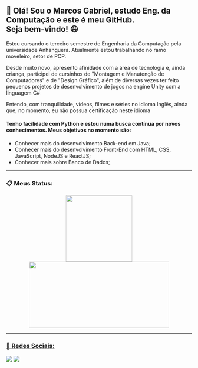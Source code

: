 <!--
**Gevigier/Gevigier** is a ✨ _special_ ✨ repository because its `README.md` (this file) appears on your GitHub profile.

Here are some ideas to get you started:

- 🔭 I’m currently working on ...
- 🌱 I’m currently learning ...
- 👯 I’m looking to collaborate on ...
- 🤔 I’m looking for help with ...
- 💬 Ask me about ...
- 📫 How to reach me: ...
- 😄 Pronouns: ...
- ⚡ Fun fact: ...
-->

## 👋 Olá! Sou o Marcos Gabriel, estudo Eng. da Computação e este é meu GitHub. <br> Seja bem-vindo! 😃

Estou cursando o terceiro semestre de Engenharia da Computação pela universidade Anhanguera. Atualmente estou trabalhando no ramo moveleiro, setor de PCP.

Desde muito novo, apresento afinidade com a área de tecnologia e, ainda criança, participei de cursinhos de "Montagem e Manutenção de Computadores" e de "Design Gráfico", além de diversas vezes ter feito pequenos projetos de desenvolvimento de jogos na engine Unity com a linguagem C#

Entendo, com tranquilidade, vídeos, filmes e séries no idioma Inglês, ainda que, no momento, eu não possua certificação neste idioma

#### Tenho facilidade com Python e estou numa busca contínua por novos conhecimentos. Meus objetivos no momento são:
- Conhecer mais do desenvolvimento Back-end em Java;
- Conhecer mais do desenvolvimento Front-End com HTML, CSS, JavaScript, NodeJS e ReactJS;
- Conhecer mais sobre Banco de Dados;

<hr>

### 📋 Meus Status:

<div align="center" white-space="nowrap">
  <a href="https://github.com/Gevigier">
  <img height="180em" src="https://github-readme-stats.vercel.app/api?username=Gevigier&show_icons=true&theme=dracula&include_all_commits=true&count_private=true"/>
  <img height="180em" width="380em" src="https://github-readme-stats.vercel.app/api/top-langs/?username=Gevigier&layout=compact&langs_count=7&theme=dracula"/>
</div>

<hr>
   
### 👥 Redes Sociais:
<div> 
  <a href="https://www.linkedin.com/in/marcos-gabriel-gevigier/" target="_blank"><img src="https://img.shields.io/badge/-LinkedIn-%230077B5?style=for-the-badge&logo=linkedin&logoColor=white" target="_blank"></a>
  <a href="https://www.instagram.com/mrcosgabg/" target="_blank"><img src="https://img.shields.io/badge/-Instagram-%23E4405F?style=for-the-badge&logo=instagram&logoColor=white" target="_blank"></a>
</div>
